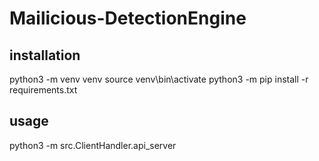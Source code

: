 # Mailicious-DetectionEngine

## installation
python3 -m venv venv
source venv\bin\activate
python3 -m pip install -r requirements.txt

## usage
python3 -m src.ClientHandler.api_server

